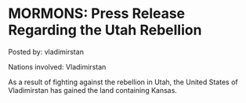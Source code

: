 # MORMONS: Press Release Regarding the Utah Rebellion

Posted by: vladimirstan

Nations involved: Vladimirstan

As a result of fighting against the rebellion in Utah, the United States of Vladimirstan has gained the land containing Kansas.